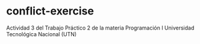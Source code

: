 # conflict-exercise
Actividad 3 del Trabajo Práctico 2 de la materia Programación I
Universidad Tecnológica Nacional (UTN)
